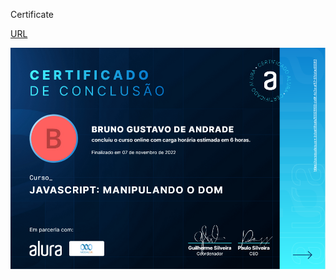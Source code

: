 Certificate

[URL](https://cursos.alura.com.br/user/bruno-andrade18/course/javascript-manipulando-dom/certificate)

![Certificate](assets/certificate.png)

